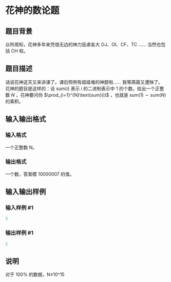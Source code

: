 # 花神的数论题

## 题目背景

众所周知，花神多年来凭借无边的神力狂虐各大 OJ、OI、CF、TC …… 当然也包括 CH 啦。

## 题目描述

话说花神这天又来讲课了。课后照例有超级难的神题啦…… 我等蒟蒻又遭殃了。 花神的题目是这样的：设 $\text{sum}(i)$ 表示 $i$ 的二进制表示中 $1$ 的个数。给出一个正整数 $N$ ，花神要问你 $\prod_{i=1}^{N}\text{sum}(i)$ ，也就是 $\text{sum}(1)\sim\text{sum}(N)$ 的乘积。

## 输入输出格式

### 输入格式

一个正整数 N。

### 输出格式

一个数，答案模 10000007 的值。

## 输入输出样例

### 输入样例 #1

```cpp
3
```


### 输出样例 #1

```cpp
2
```


## 说明

对于 100% 的数据，N≤10^15

